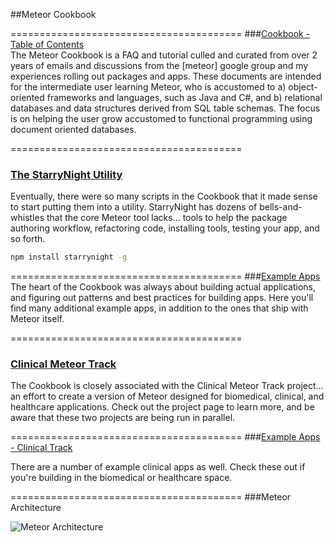 ##Meteor Cookbook  





========================================
###[Cookbook - Table of Contents](https://github.com/awatson1978/meteor-cookbook/blob/master/table-of-contents.md)   
The Meteor Cookbook is a FAQ and tutorial culled and curated from over 2 years of emails and discussions from the [meteor] google group and my experiences rolling out packages and apps.  These documents are intended for the intermediate user learning Meteor, who is accustomed to a) object-oriented frameworks and languages, such as Java and C#, and b) relational databases and data structures derived from SQL table schemas.  The focus is on helping the user grow accustomed to functional programming using document oriented databases.  

========================================
### [The StarryNight Utility](http://starrynight.meteor.com/)    

Eventually, there were so many scripts in the Cookbook that it made sense to start putting them into a utility.  StarryNight has dozens of bells-and-whistles that the core Meteor tool lacks... tools to help the package authoring workflow, refactoring code, installing tools, testing your app, and so forth.  

````sh
npm install starrynight -g
````


========================================
###[Example Apps](https://github.com/awatson1978/meteor-cookbook/tree/master/examples)  
The heart of the Cookbook was always about building actual applications, and figuring out patterns and best practices for building apps.  Here you'll find many additional example apps, in addition to the ones that ship with Meteor itself.



========================================
### [Clinical Meteor Track](http://clinical.meteor.com/)    

The Cookbook is closely associated with the Clinical Meteor Track project...  an effort to create a version of Meteor designed for biomedical, clinical, and healthcare applications.  Check out the project page to learn more, and be aware that these two projects are being run in parallel.  


========================================
###[Example Apps - Clinical Track](https://github.com/awatson1978/meteor-cookbook/tree/master/examples-clinical)   

There are a number of example clinical apps as well.  Check these out if you're building in the biomedical or healthcare space.    


========================================
###Meteor Architecture  

![Meteor Architecture](https://raw.githubusercontent.com/awatson1978/meteor-cookbook/master/images/Meteor%20Architecture%20-%20Dev%20to%20Prod.jpg)  








